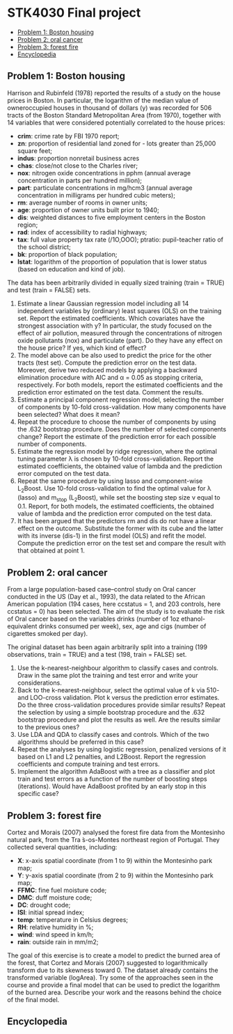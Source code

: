 # STK4030 Final project

- [Problem 1: Boston housing](#problem-1-boston-housing)
- [Problem 2: oral cancer](#problem-2-oral-cancer)
- [Problem 3: forest fire](#problem-3-forest-fire)
- [Encyclopedia](#encyclopedia)

## Problem 1: Boston housing

Harrison and Rubinfeld (1978) reported the results of a study on the house prices in Boston. In particular, the logarithm of the median value of owneroccupied houses in thousand of dollars (y) was recorded for 506 tracts of the Boston Standard Metropolitan Area (from 1970), together with 14 variables that were considered potentially correlated to the house prices:

- **crim**: crime rate by FBI 1970 report;
- **zn**: proportion of residential land zoned for - lots greater than 25,000 square feet;
- **indus**: proportion nonretail business acres
- **chas**: close/not close to the Charles river;
- **nox**: nitrogen oxide concentrations in pphm (annual average concentration in parts per hundred million);
- **part**: particulate concentrations in mg/hcm3 (annual average concentration in milligrams per hundred cubic meters);
- **rm**: average number of rooms in owner units;
- **age**: proportion of owner units built prior to 1940;
- **dis**: weighted distances to five employment centers in the Boston region;
- **rad**: index of accessibility to radial highways;
- **tax**: full value property tax rate ($/$1O,OOO);
ptratio: pupil-teacher ratio of the school district;
- **bk**: proportion of black population;
- **lstat**: logarithm of the proportion of population that is lower status (based on education and kind of job).

The data has been arbitrarily divided in equally sized training (train = TRUE) and test (train = FALSE) sets.

1. Estimate a linear Gaussian regression model including all 14 independent variables by (ordinary) least squares (OLS) on the training set. Report the estimated coefficients. Which covariates have the strongest association with y? In particular, the study focused on the effect of air pollution, measured through the concentrations of nitrogen oxide pollutants (nox) and particulate (part). Do they have any effect on the house price? If yes, which kind of effect?
2. The model above can be also used to predict the price for the other tracts (test set). Compute the prediction error on the test data. Moreover, derive two reduced models by applying a backward elimination procedure with AIC and α = 0.05 as stopping criteria, respectively. For both models, report the estimated coefficients and the prediction error estimated on the test data. Comment the results.
3. Estimate a principal component regression model, selecting the number of components by 10-fold cross-validation. How many components have been selected? What does it mean?
4. Repeat the procedure to choose the number of components by using the .632 bootstrap procedure. Does the number of selected components change? Report the estimate of the prediction error for each possible number of components.
5. Estimate the regression model by ridge regression, where the optimal tuning parameter λ is chosen by 10-fold cross-validation. Report the estimated coefficients, the obtained value of lambda and the prediction error computed on the test data.
6. Repeat the same procedure by using lasso and component-wise L<sub>2</sub>Boost. Use 10-fold cross-validation to find the optimal value for λ (lasso) and m<sub>stop</sub> (L<sub>2</sub>Boost), while set the boosting step size ν equal to 0.1. Report, for both models, the estimated coefficients, the obtained value of lambda and the prediction error computed on the test data.
7. It has been argued that the predictors rm and dis do not have a linear effect on the outcome. Substitute the former with its cube and the latter with its inverse (dis-1) in the first model (OLS) and refit the model. Compute the prediction error on the test set and compare the result with that obtained at point 1.

## Problem 2: oral cancer

From a large population-based case–control study on Oral cancer conducted in the US (Day et al., 1993), the data related to the African American population (194 cases, here ccstatus = 1, and 203 controls, here ccstatus = 0) has been selected. The aim of the study is to evaluate the risk of Oral cancer based on the variables drinks (number of 1oz ethanol-equivalent drinks consumed per week), sex, age and cigs (number of cigarettes smoked per day).
					
The original dataset has been again arbitrarily split into a training (199 observations, train = TRUE) and a test (198, train = FALSE) set.				

1. Use the k-nearest-neighbour algorithm to classify cases and controls. Draw in the same plot the training and test error and write your considerations.
2. Back to the k-nearest-neighbour, select the optimal value of k via 510- and LOO-cross validation. Plot k versus the prediction error estimates. Do the three cross-validation procedures provide similar results? Repeat the selection by using a simple bootstrap procedure and the .632 bootstrap procedure and plot the results as well. Are the results similar to the previous ones?
3. Use LDA and QDA to classify cases and controls. Which of the two algorithms should be preferred in this case?
4. Repeat the analyses by using logistic regression, penalized versions of it based on L1 and L2 penalties, and L2Boost. Report the regression coefficients and compute training and test errors.
5. Implement the algorithm AdaBoost with a tree as a classifier and plot train and test errors as a function of the number of boosting steps (iterations). Would have AdaBoost profited by an early stop in this specific case?

## Problem 3: forest fire

Cortez and Morais (2007) analysed the forest fire data from the Montesinho natural park, from the Tra ́s-os-Montes northeast region of Portugal. They collected several quantities, including:

- **X**: x-axis spatial coordinate (from 1 to 9) within the Montesinho park map;
- **Y**: y-axis spatial coordinate (from 2 to 9) within the Montesinho park map;
- **FFMC**: fine fuel moisture code;
- **DMC**: duff moisture code;
- **DC**: drought code;
- **ISI**: initial spread index;
- **temp**: temperature in Celsius degrees;
- **RH**: relative humidity in %;
- **wind**: wind speed in km/h;
- **rain**: outside rain in mm/m2;

The goal of this exercise is to create a model to predict the burned area of the forest, that Cortez and Morais (2007) suggested to logarithmically transform due to its skewness toward 0. The dataset already contains the transformed variable (logArea). Try some of the approaches seen in the course and provide a final model that can be used to predict the logarithm of the burned area. Describe your work and the reasons behind the choice of the final model.

## Encyclopedia

